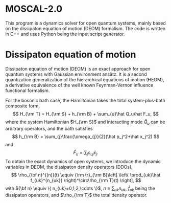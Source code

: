 # MOSCAL-2.0

This program is a dynamics solver for open quantum systems, mainly based on the dissipaton equation of motion (DEOM) formalism. The code is written in C++ and uses Python being the input script generator.

# Dissipaton equation of motion

Dissipaton equation of motion (DEOM) is an exact approach for open quantum systems with Gaussian environment ansätz. It is a second quantization generalization of the hierarchical equations of motion (HEOM), a derivative equivalence of the well known Feynman-Vernon influence functional formalism. 

For the bosonic bath case, the Hamiltonian takes the total system-plus-bath composite form, 
$$
H_{\rm T} = H_{\rm S} + h_{\rm B} + \sum_{u}\hat Q_u\hat F_u,
$$
where the system Hamiltonian $H_{\rm S}$ and interacting mode $\hat Q_u$ can be arbitrary operators, and the bath satisfies
$$
h_{\rm B} = \sum_{j}\frac{\omega_{j}}{2}(\hat p_j^2+\hat x_j^2)
$$
and 
$$
\hat F_u = \sum_{j}c_{uj}\hat x_j.
$$
To obtain the exact dynamics of open systems, we introduce the dynamic variables in DEOM, the dissipaton density operators (DDOs), 
$$
\rho_{\bf n}^{(n)}(t) \equiv {\rm tr}_{\rm B}\left[ \left( \prod_{uk}\hat f_{uk}^{n_{uk}} \right)^\circ\rho_{\rm T}(t) \right],
$$
with ${\bf n} \equiv \{ n_{uk}=0,1,2,\cdots \}$, $n\equiv \sum_{uk}n_{uk}$, $\hat f_{uk}$ being the dissipaton operators, and $\rho_{\rm T}$ the total density operator. 
